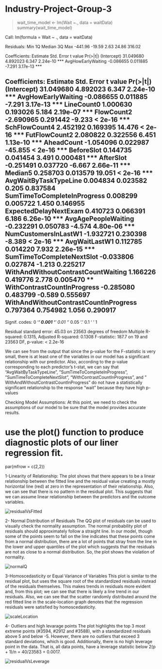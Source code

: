 # Industry-Project-Group-3
> wait_time_model <- lm(Wait ~., data = waitData)
> summary(wait_time_model)


Call:
  lm(formula = Wait ~ ., data = waitData)

Residuals:
  Min      1Q  Median      3Q     Max 
-441.96  -19.59    2.63   24.86  316.02 

Coefficients:
Estimate Std. Error t value Pr(>|t|)
(Intercept)                           31.049680   4.892023   6.347 2.24e-10 ***
AvgHowEarlyWaiting                    -0.086655   0.011885  -7.291 3.17e-13 ***

Coefficients:
  Estimate Std. Error t value Pr(>|t|)    
(Intercept)                           31.049680   4.892023   6.347 2.24e-10 ***
  AvgHowEarlyWaiting                    -0.086655   0.011885  -7.291 3.17e-13 ***
  LineCount0                             1.000630   0.193026   5.184 2.19e-07 ***
  FlowCount2                            -2.690965   0.291442  -9.233  < 2e-16 ***
  SchFlowCount4                          2.452192   0.169395  14.476  < 2e-16 ***
  FutFlowCount2                          2.080822   0.322556   6.451 1.13e-10 ***
  AheadCount                            -1.054096   0.022987 -45.855  < 2e-16 ***
  BeforeSlot                             0.144735   0.041454   3.491 0.000481 ***
  AfterSlot                             -0.251491   0.037720  -6.667 2.66e-11 ***
  Median5                                0.258703   0.013579  19.051  < 2e-16 ***
  AvgWaitByTaskTypeLine                  0.004834   0.023582   0.205 0.837584    
  SumTimeToCompleteInProgress            0.008299   0.005722   1.450 0.146955    
  ExpectedDelayNextExam                  0.410723   0.066391   6.186 6.26e-10 ***
  AvgAgePeopleWaiting                   -0.232291   0.050783  -4.574 4.80e-06 ***
  NumCustomersInLastW1                  -1.932721   0.230398  -8.389  < 2e-16 ***
  AvgWaitLastW1                          0.112785   0.014220   7.932 2.26e-15 ***
  SumTimeToCompleteNextSlot             -0.033806   0.027874  -1.213 0.225217    
  WithAndWithoutContrastCountWaiting     1.166226   0.419776   2.778 0.005470 ** 
  WithContrastCountInProgress           -0.285080   0.483799  -0.589 0.555697    
  WithAndWithoutContrastCountInProgress  0.797364   0.754982   1.056 0.290917    
---
  Signif. codes:  0 ‘***’ 0.001 ‘**’ 0.01 ‘*’ 0.05 ‘.’ 0.1 ‘ ’ 1

Residual standard error: 45.03 on 23563 degrees of freedom
Multiple R-squared:  0.1315,	Adjusted R-squared:  0.1308 
F-statistic: 187.7 on 19 and 23563 DF,  p-value: < 2.2e-16

We can see from the output that since the p-value for the F-statistic is very small, there is at least one of the variables in our model has a significant relationship with our predictor.
Also, according to the p-value corresponding to each predictor’s t-stat, we can say that “AvgWaitByTaskTypeLine”, ”SumTimeToCompleteInProgress”, ”SumTimeToCompleteNextSlot”, “WithContrastCountInProgress”, and ” WithAndWithoutContrastCountInProgress” do not have a statistically significant relationship to the response “wait” because they have high p-values

Checking Model Assumptions:
At this point, we need to check the assumptions of our model to be sure that the model provides accurate results.
# use the plot() function to produce diagnostic plots of our liner regression fit.
par(mfrow = c(2,2))


1-Linearity of Relationship:
The plot shows that there appears to be a linear relationship between the fitted line and the residual value creating a mostly horizontal line (red) at zero in the representation of their relationship.
Also, we can see that there is no pattern in the residual plot. This suggests that we can assume linear relationship between the predictors and the outcome variables.

![residualVsFitted](https://user-images.githubusercontent.com/73409985/103451516-e40e2300-4c92-11eb-8383-47f90d1f4463.png)

2- Normal Distribution of Residuals
The QQ plot of residuals can be used to visually check the normality assumption. The normal probability plot of residuals should approximately follow a straight line.
In our model, though some of the points seem to fall on the line indicates that these points come from a normal distribution, there are a lot of points that stray from the line in the lower and upper quantiles of the plot which suggests that the residuals are not as close to a normal distribution. So, the plot shows the violation of normality.

![normalQ](https://user-images.githubusercontent.com/73409985/103451521-e96b6d80-4c92-11eb-93a6-4b0f82d8cfbb.png)

3-Homoscedasticity or Equal Variance of Variables
This plot is similar to the residual plot, but uses the square root of the standardized residuals instead of the residuals themselves. This makes trends in residuals more evident and, from this plot; we can see that there is likely a line trend in our residuals. Also, we can see that the scatter randomly distributed around the red fitted line in the scale-location graph denotes that the regression residuals were satisfied by homoscedasticity.

![scaleLocation](https://user-images.githubusercontent.com/73409985/103451524-ed978b00-4c92-11eb-94f3-88fd45037958.png)

4- Outliers and high levarage points
The plot highlights the top 3 most extreme points (#3594, #2912 and #3588), with a standardized residuals above 5 and below -5. However, there are no outliers that exceed 3 standard deviations, which is good.
Additionally, there is no high leverage point in the data. That is, all data points, have a leverage statistic below 2(p + 1)/n = 40/23583 = 0.0017.

![residualVsLeverage](https://user-images.githubusercontent.com/73409985/103451526-f0927b80-4c92-11eb-9b1e-f9d726ff7a1d.png)


